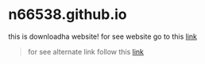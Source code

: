 # n66538.github.io
this is downloadha website!
for see website go to this [link](https://n66583.github.io)
> for see alternate link follow this [link](http://download-ha.gigfa.com/dl/studio-download-ha/)
